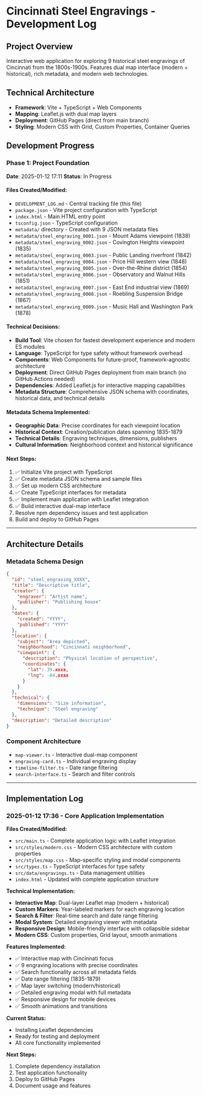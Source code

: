 # Cincinnati Steel Engravings - Development Log

## Project Overview
Interactive web application for exploring 9 historical steel engravings of Cincinnati from the 1800s-1900s. Features dual map interface (modern + historical), rich metadata, and modern web technologies.

## Technical Architecture
- **Framework**: Vite + TypeScript + Web Components
- **Mapping**: Leaflet.js with dual map layers
- **Deployment**: GitHub Pages (direct from main branch)
- **Styling**: Modern CSS with Grid, Custom Properties, Container Queries

## Development Progress

### Phase 1: Project Foundation
**Date**: 2025-01-12 17:11
**Status**: In Progress

#### Files Created/Modified:
- `DEVELOPMENT_LOG.md` - Central tracking file (this file)
- `package.json` - Vite project configuration with TypeScript
- `index.html` - Main HTML entry point
- `tsconfig.json` - TypeScript configuration
- `metadata/` directory - Created with 9 JSON metadata files
- `metadata/steel_engraving_0001.json` - Mount Adams viewpoint (1838)
- `metadata/steel_engraving_0002.json` - Covington Heights viewpoint (1835)
- `metadata/steel_engraving_0003.json` - Public Landing riverfront (1842)
- `metadata/steel_engraving_0004.json` - Price Hill western view (1848)
- `metadata/steel_engraving_0005.json` - Over-the-Rhine district (1854)
- `metadata/steel_engraving_0006.json` - Observatory and Walnut Hills (1851)
- `metadata/steel_engraving_0007.json` - East End industrial view (1869)
- `metadata/steel_engraving_0008.json` - Roebling Suspension Bridge (1867)
- `metadata/steel_engraving_0009.json` - Music Hall and Washington Park (1878)

#### Technical Decisions:
- **Build Tool**: Vite chosen for fastest development experience and modern ES modules
- **Language**: TypeScript for type safety without framework overhead
- **Components**: Web Components for future-proof, framework-agnostic architecture
- **Deployment**: Direct GitHub Pages deployment from main branch (no GitHub Actions needed)
- **Dependencies**: Added Leaflet.js for interactive mapping capabilities
- **Metadata Structure**: Comprehensive JSON schema with coordinates, historical data, and technical details

#### Metadata Schema Implemented:
- **Geographic Data**: Precise coordinates for each viewpoint location
- **Historical Context**: Creation/publication dates spanning 1835-1879
- **Technical Details**: Engraving techniques, dimensions, publishers
- **Cultural Information**: Neighborhood context and historical significance

#### Next Steps:
1. ✅ Initialize Vite project with TypeScript
2. ✅ Create metadata JSON schema and sample files
3. ✅ Set up modern CSS architecture
4. ✅ Create TypeScript interfaces for metadata
5. ✅ Implement main application with Leaflet integration
6. ✅ Build interactive dual-map interface
7. Resolve npm dependency issues and test application
8. Build and deploy to GitHub Pages

---

## Architecture Details

### Metadata Schema Design
```json
{
  "id": "steel_engraving_XXXX",
  "title": "Descriptive title",
  "creator": {
    "engraver": "Artist name",
    "publisher": "Publishing house"
  },
  "dates": {
    "created": "YYYY",
    "published": "YYYY"
  },
  "location": {
    "subject": "Area depicted",
    "neighborhood": "Cincinnati neighborhood",
    "viewpoint": {
      "description": "Physical location of perspective",
      "coordinates": {
        "lat": 39.xxxx,
        "lng": -84.xxxx
      }
    }
  },
  "technical": {
    "dimensions": "Size information",
    "technique": "Steel engraving"
  },
  "description": "Detailed description"
}
```

### Component Architecture
- `map-viewer.ts` - Interactive dual-map component
- `engraving-card.ts` - Individual engraving display
- `timeline-filter.ts` - Date range filtering
- `search-interface.ts` - Search and filter controls

---

## Implementation Log

### 2025-01-12 17:36 - Core Application Implementation
**Files Created/Modified:**
- `src/main.ts` - Complete application logic with Leaflet integration
- `src/styles/modern.css` - Modern CSS architecture with custom properties
- `src/styles/map.css` - Map-specific styling and modal components
- `src/types.ts` - TypeScript interfaces for type safety
- `src/data/engravings.ts` - Data management utilities
- `index.html` - Updated with complete application structure

**Technical Implementation:**
- **Interactive Map**: Dual-layer Leaflet map (modern + historical)
- **Custom Markers**: Year-labeled markers for each engraving location
- **Search & Filter**: Real-time search and date range filtering
- **Modal System**: Detailed engraving viewer with metadata
- **Responsive Design**: Mobile-friendly interface with collapsible sidebar
- **Modern CSS**: Custom properties, Grid layout, smooth animations

**Features Implemented:**
- ✅ Interactive map with Cincinnati focus
- ✅ 9 engraving locations with precise coordinates
- ✅ Search functionality across all metadata fields
- ✅ Date range filtering (1835-1879)
- ✅ Map layer switching (modern/historical)
- ✅ Detailed engraving modal with full metadata
- ✅ Responsive design for mobile devices
- ✅ Smooth animations and transitions

**Current Status:**
- Installing Leaflet dependencies
- Ready for testing and deployment
- All core functionality implemented

**Next Steps:**
1. Complete dependency installation
2. Test application functionality
3. Deploy to GitHub Pages
4. Document usage and features
